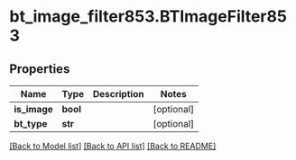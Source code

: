 # bt_image_filter853.BTImageFilter853

## Properties
Name | Type | Description | Notes
------------ | ------------- | ------------- | -------------
**is_image** | **bool** |  | [optional] 
**bt_type** | **str** |  | [optional] 

[[Back to Model list]](../README.md#documentation-for-models) [[Back to API list]](../README.md#documentation-for-api-endpoints) [[Back to README]](../README.md)


